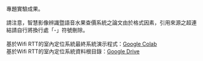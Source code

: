 專題實驗成果。<br>
<br>
請注意，智慧影像辨識暨語音水果查價系統之論文由於格式因素，引用來源之超連結請自行將換行處「-」符號刪除。<br>
<br>
基於Wifi RTT的室內定位系統最終系統演示程式：[Google Colab](https://colab.research.google.com/drive/1rJ15P4locbVVmQJgsXI7B6cjxq8ncBzl?usp=sharing)<br>
基於Wifi RTT的室內定位系統資料根目錄：[Google Drive](https://drive.google.com/drive/folders/1RAnMj9jM282AFLcG8Ndsp2KdgL3haeYg?usp=sharing)
